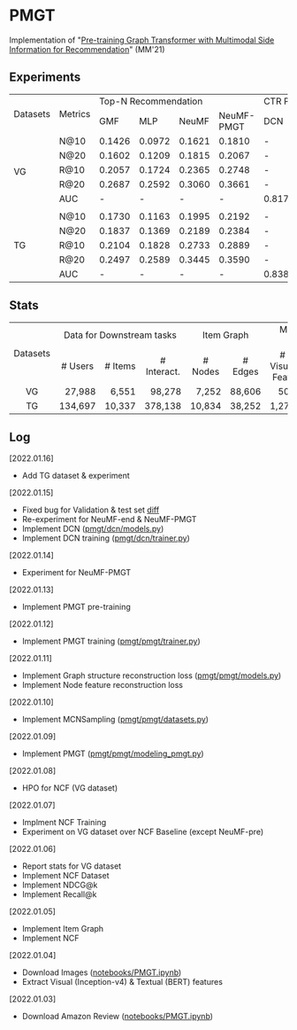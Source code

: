 # PMGT

Implementation of "[Pre-training Graph Transformer with Multimodal Side Information for Recommendation](https://arxiv.org/abs/2010.12284)" (MM'21)

## Experiments

<table>
  <tr>
    <td rowspan="2">Datasets</td>
    <td rowspan="2">Metrics</td>
    <td colspan="4">Top-N Recommendation</td>
    <td colspan="2">CTR Prediction</td>
  </tr>
  <tr>
    <td>GMF</td>
    <td>MLP</td>
    <td>NeuMF</td>
    <td>NeuMF-PMGT</td>
    <td>DCN</td>
    <td>DCN-PMGT</td>
  </tr>
  <tr>
    <td rowspan="7">VG</td>
  </tr>
  <tr>
    <td>N@10</td>
    <td>0.1426</td>
    <td>0.0972</td>
    <td>0.1621</td>
    <td>0.1810</td>
    <td>-</td>
    <td>-</td>
  </tr>
  <tr>
    <td>N@20</td>
    <td>0.1602</td>
    <td>0.1209</td>
    <td>0.1815</td>
    <td>0.2067</td>
    <td>-</td>
    <td>-</td>
  </tr>
  <tr>
    <td>R@10</td>
    <td>0.2057</td>
    <td>0.1724</td>
    <td>0.2365</td>
    <td>0.2748</td>
    <td>-</td>
    <td>-</td>
  </tr>
  <tr>
    <td>R@20</td>
    <td>0.2687</td>
    <td>0.2592</td>
    <td>0.3060</td>
    <td>0.3661</td>
    <td>-</td>
    <td>-</td>
  </tr>
  <tr>
    <td>AUC</td>
    <td>-</td>
    <td>-</td>
    <td>-</td>
    <td>-</td>
    <td>0.8178</td>
    <td>0.8667</td>
  </tr>
  <tr>
    <td></td>
    <td></td>
    <td></td>
    <td></td>
    <td></td>
    <td></td>
    <td></td>
  </tr>
  <tr>
    <td rowspan="6">TG</td>
  </tr>
  <tr>
    <td>N@10</td>
    <td>0.1730</td>
    <td>0.1163</td>
    <td>0.1995</td>
    <td>0.2192</td>
    <td>-</td>
    <td>-</td>
  </tr>
  <tr>
    <td>N@20</td>
    <td>0.1837</td>
    <td>0.1369</td>
    <td>0.2189</td>
    <td>0.2384</td>
    <td>-</td>
    <td>-</td>
  </tr>
  <tr>
    <td>R@10</td>
    <td>0.2104</td>
    <td>0.1828</td>
    <td>0.2733</td>
    <td>0.2889</td>
    <td>-</td>
    <td>-</td>
  </tr>
  <tr>
    <td>R@20</td>
    <td>0.2497</td>
    <td>0.2589</td>
    <td>0.3445</td>
    <td>0.3590</td>
    <td>-</td>
    <td>-</td>
  </tr>
  <tr>
    <td>AUC</td>
    <td>-</td>
    <td>-</td>
    <td>-</td>
    <td>-</td>
    <td>0.8387</td>
    <td>0.8486</td>
  </tr>
</table>

## Stats

<table>
  <tr>
    <td rowspan="2" style="text-align:center">Datasets</td>
    <td colspan="3" style="text-align:center">Data for Downstream tasks</td>
    <td colspan="2" style="text-align:center">Item Graph</td>
    <td colspan="2" style="text-align:center">Multimodal Feat.</td>
  </tr>
  <tr>
    <td style="text-align:center"># Users</td>
    <td style="text-align:center" ># Items</td>
    <td style="text-align:center"># Interact.</td>
    <td style="text-align:center"># Nodes</td>
    <td style="text-align:center"># Edges</td>
    <td style="text-align:center"># Visual Feat.</td>
    <td style="text-align:center"># Textual Feat.</td>
  </tr>
  <tr>
    <td style="text-align:center">VG</td>
    <td style="text-align:right">27,988</td>
    <td style="text-align:right">6,551</td>
    <td style="text-align:right">98,278</td>
    <td style="text-align:right">7,252</td>
    <td style="text-align:right">88,606</td>
    <td style="text-align:right">502</td>
    <td style="text-align:right">7,252</td>
  </tr>
  <tr>
    <td style="text-align:center">TG</td>
    <td style="text-align:right">134,697</td>
    <td style="text-align:right">10,337</td>
    <td style="text-align:right">378,138</td>
    <td style="text-align:right">10,834</td>
    <td style="text-align:right">38,252</td>
    <td style="text-align:right">1,279</td>
    <td style="text-align:right">10,834</td>
  </tr>
</table>

## Log

[2022.01.16]  
  - Add TG dataset & experiment

[2022.01.15]  
  - Fixed bug for Validation & test set [diff](https://github.com/uoo723/PMGT/commit/3f55ba1715d9ba74790ed5d2b7bffcf45b50ddb1)  
  - Re-experiment for NeuMF-end & NeuMF-PMGT
  - Implement DCN ([pmgt/dcn/models.py](pmgt/dcn/models.py))
  - Implement DCN training ([pmgt/dcn/trainer.py](pmgt/dcn/trainer.py))

[2022.01.14]  
  - Experiment for NeuMF-PMGT  

[2022.01.13]  
  - Implement PMGT pre-training  

[2022.01.12]  
  - Implement PMGT training ([pmgt/pmgt/trainer.py](pmgt/pmgt/trainer.py))  

[2022.01.11]  
 - Implement Graph structure reconstruction loss ([pmgt/pmgt/models.py](pmgt/pmgt/models.py))  
 - Implement Node feature reconstruction loss  

[2022.01.10]  
 - Implement MCNSampling ([pmgt/pmgt/datasets.py](pmgt/pmgt/datasets.py))  

[2022.01.09]  
 - Implement PMGT ([pmgt/pmgt/modeling_pmgt.py](pmgt/pmgt/modeling_pmgt.py))  

[2022.01.08]  
 - HPO for NCF (VG dataset)  

[2022.01.07]  
 - Implment NCF Training  
 - Experiment on VG dataset over NCF Baseline (except NeuMF-pre)

[2022.01.06]  
 - Report stats for VG dataset  
 - Implement NCF Dataset  
 - Implement NDCG@k  
 - Implement Recall@k 

[2022.01.05]  
 - Implement Item Graph  
 - Implement NCF

[2022.01.04]  
 - Download Images ([notebooks/PMGT.ipynb](notebooks/PMGT.ipynb))  
 - Extract Visual (Inception-v4) & Textual (BERT) features

[2022.01.03]  
 - Download Amazon Review ([notebooks/PMGT.ipynb](notebooks/PMGT.ipynb))
